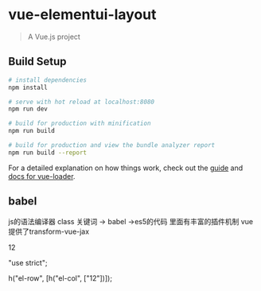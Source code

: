 # vue-elementui-layout

> A Vue.js project

## Build Setup

``` bash
# install dependencies
npm install

# serve with hot reload at localhost:8080
npm run dev

# build for production with minification
npm run build

# build for production and view the bundle analyzer report
npm run build --report
```

For a detailed explanation on how things work, check out the [guide](http://vuejs-templates.github.io/webpack/) and [docs for vue-loader](http://vuejs.github.io/vue-loader).


## babel
js的语法编译器
class 关键词  -> babel ->es5的代码
里面有丰富的插件机制
vue 提供了transform-vue-jax

<el-row>
	<el-col>12</el-col>
</el-row>

"use strict";

h("el-row", [h("el-col", ["12"])]);
